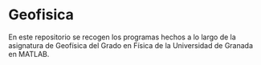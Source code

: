 # Geofisica
En este repositorio se recogen los programas hechos a lo largo de la asignatura de Geofísica del Grado en Física de la Universidad de Granada en MATLAB.
